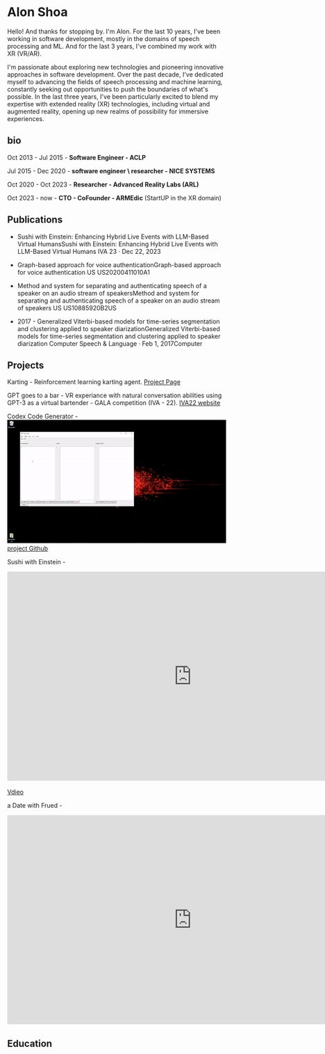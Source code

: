 # Alon Shoa



Hello! And thanks for stopping by.
I'm Alon. For the last 10 years, I've been working in software development, 
mostly in the domains of speech processing and ML. And for the last 3 years, I've combined my work with XR (VR/AR).


I'm passionate about exploring new technologies and pioneering innovative approaches in software development. 
Over the past decade, I've dedicated myself to advancing the fields of speech processing and machine learning, 
constantly seeking out opportunities to push the boundaries of what's possible. In the last three years, 
I've been particularly excited to blend my expertise with extended reality (XR) technologies, including virtual and augmented reality, 
opening up new realms of possibility for immersive experiences.

<!-- I love to work with new technology and develop a new type of thinking over the field of writing software.
over the last years, scince the raise of LLM's I've worked on LLMs for some different projects.
training localy or remotely, design of virtual characters, and creating uneqe experiaces using virtual characters in VR \ AR setups. -->


## bio

Oct 2013 - Jul  2015 - **Software Engineer - ACLP**

Jul 2015 - Dec 2020 - **software engineer \ researcher - NICE SYSTEMS**


Oct 2020 - Oct 2023 - **Researcher - Advanced Reality Labs (ARL)**

Oct 2023 - now - **CTO - CoFounder - ARMEdic** (StartUP in the XR domain)

## Publications

- Sushi with Einstein: Enhancing Hybrid Live Events with LLM-Based Virtual HumansSushi with Einstein: Enhancing Hybrid Live Events with LLM-Based Virtual Humans
IVA 23 · Dec 22, 2023

- Graph-based approach for voice authenticationGraph-based approach for voice authentication
US US20200411010A1

- Method and system for separating and authenticating speech of a speaker on an audio stream of speakersMethod and system for separating and authenticating speech of a speaker on an audio stream of speakers
US US10885920B2US

- 2017 - Generalized Viterbi-based models for time-series segmentation and clustering applied to speaker diarizationGeneralized Viterbi-based models for time-series segmentation and clustering applied to speaker diarization
Computer Speech & Language · Feb 1, 2017Computer


## Projects

Karting - Reinforcement learning karting agent. [Project Page](https://alonshoa.github.io/Karting/)

GPT goes to a bar - VR experiance with natural conversation abilities using GPT-3 as a virtual bartender - GALA competition (IVA - 22). [IVA22 website](https://ivaconference2022.ualg.pt/program/gala/)

Codex Code Generator - 
<img src="https://github.com/alonshoa/SW_IDE/raw/main/output.gif" />
[project Github](https://github.com/alonshoa/SW_IDE)

Sushi with Einstein -
<iframe width="848" height="481" src="https://www.youtube.com/embed/98QKzT1dkpo" title="Three Scientists and a Philosopher Go to a Bar" frameborder="0" allow="accelerometer; autoplay; clipboard-write; encrypted-media; gyroscope; picture-in-picture; web-share" referrerpolicy="strict-origin-when-cross-origin" allowfullscreen></iframe>

[Vdieo](https://youtu.be/98QKzT1dkpo?t=30)



a Date with Frued -

<iframe width="848" height="481" src="https://www.youtube.com/embed/gh4LszoIQ94" title="Date with Freud; XR and AI Live Performance" frameborder="0" allow="accelerometer; autoplay; clipboard-write; encrypted-media; gyroscope; picture-in-picture; web-share" referrerpolicy="strict-origin-when-cross-origin" allowfullscreen></iframe>


## Education

